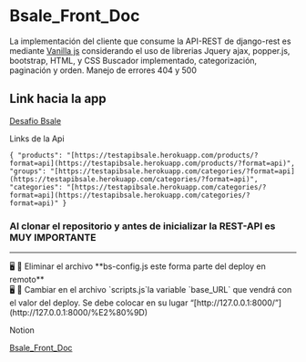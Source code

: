 # Bsale_Front_Doc

La implementación  del cliente que consume la API-REST de django-rest es mediante [Vanilla js](https://platzi.com/fundamentos-javascript-2017/tutoriales/que-es-vanilla-js-o-javascript-puro/) considerando el uso de librerias Jquery ajax, popper.js, bootstrap, HTML, y CSS  Buscador implementado, categorización, paginación y orden. Manejo de errores 404 y 500

## Link hacia la app

[Desafio Bsale](https://hungry-mahavira-07b641.netlify.app/)

Links de la Api

`{
"products": "[https://testapibsale.herokuapp.com/products/?format=api](https://testapibsale.herokuapp.com/products/?format=api)",
"groups": "[https://testapibsale.herokuapp.com/categories/?format=api](https://testapibsale.herokuapp.com/categories/?format=api)",
"categories": "[https://testapibsale.herokuapp.com/categories/?format=api](https://testapibsale.herokuapp.com/categories/?format=api)"
}`

### Al clonar el repositorio y antes de inicializar la REST-API es MUY IMPORTANTE

---

<aside>
🖥️ 🚨 Eliminar el archivo **bs-config.js este forma parte del deploy en remoto**

</aside>

<aside>
🖥️ 🚨 Cambiar en el archivo `scripts.js`la variable `base_URL` que vendrá con el valor del deploy.
Se debe colocar en su lugar  “[http://127.0.0.1:8000/”](http://127.0.0.1:8000/%E2%80%9D)

</aside>

Notion 

[Bsale_Front_Doc](https://www.notion.so/Bsale_Front_Doc-d89edb92b5f44c9588e507218c01ea24)